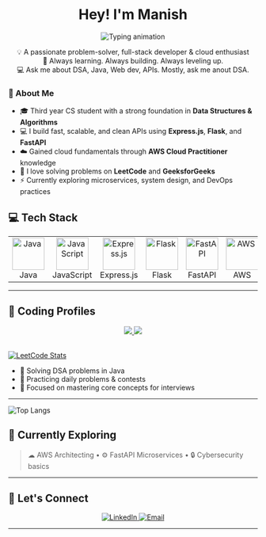 <h1 align="center">Hey! I'm Manish </h1>

<p align="center">
  <img src="https://readme-typing-svg.demolab.com?font=Fira+Code&size=24&pause=700&color=00ff99&center=true&width=400&lines=Java+%7C+DSA+%7C+FastAPI+%7C+AWS+%7C+Web+Dev" alt="Typing animation" />
</p>



<p align="center">
  💡 A passionate problem-solver, full-stack developer & cloud enthusiast <br>
  🧠 Always learning. Always building. Always leveling up.<br>
  💻 Ask me about DSA, Java, Web dev, APIs. Mostly, ask me anout DSA.
</p>


### 🚀 About Me

- 🎓 Third year CS student with a strong foundation in **Data Structures & Algorithms**
- 💻 I build fast, scalable, and clean APIs using **Express.js**, **Flask**, and **FastAPI**
- ☁️ Gained cloud fundamentals through **AWS Cloud Practitioner** knowledge
- 🧩 I love solving problems on **LeetCode** and **GeeksforGeeks**
- ⚡ Currently exploring microservices, system design, and DevOps practices





## 💻 Tech Stack

<table align="center">
  <tr>
    <td align="center" width="96">
      <img src="https://techstack-generator.vercel.app/java-icon.svg" alt="Java" width="65" height="65" />
      <br>Java
    </td>
    <td align="center" width="96">
      <img src="https://techstack-generator.vercel.app/js-icon.svg" alt="JavaScript" width="65" height="65" />
      <br>JavaScript
    </td>
    <td align="center" width="96">
      <img src="https://skillicons.dev/icons?i=express" alt="Express.js" width="65" height="65" />
      <br>Express.js
    </td>
    <td align="center" width="96">
      <img src="https://skillicons.dev/icons?i=flask" alt="Flask" width="65" height="65" />
      <br>Flask
    </td>
    <td align="center" width="96">
      <img src="https://skillicons.dev/icons?i=fastapi" alt="FastAPI" width="65" height="65" />
      <br>FastAPI
    </td>
    <td align="center" width="96">
      <img src="https://techstack-generator.vercel.app/aws-icon.svg" alt="AWS" width="65" height="65" />
      <br>AWS
    </td>
    <td align="center" width="96">
      <img src="https://skillicons.dev/icons?i=postgresql" alt="PostgreSQL" width="65" height="65" />
      <br>PostgreSQL
    </td>
  </tr>
</table>






---

## 📘 Coding Profiles

<div align="center">
  <a href="https://leetcode.com/u/ManishGirishPatil/" target="_blank">
    <img src="https://img.shields.io/badge/LeetCode-%23007ACC.svg?&style=for-the-badge&logo=leetcode&logoColor=white" />

    
  </a>

  
  <a href="https://www.geeksforgeeks.org/user/itsmanhy69/" target="_blank">
    <img src="https://img.shields.io/badge/GeeksforGeeks-28a745?style=for-the-badge&logo=geeksforgeeks&logoColor=white" />
  </a>
</div>

<br>

[![LeetCode Stats](https://leetcard.jacoblin.cool/ManishGirishPatil?theme=dark&font=Arial&ext=contest)](https://leetcode.com/u/ManishGirishPatil/)

- 🔹 Solving DSA problems in Java
- 🔹 Practicing daily problems & contests
- 🔹 Focused on mastering core concepts for interviews



---

![Top Langs](https://github-readme-stats.vercel.app/api/top-langs/?username=Mana004&layout=compact&theme=radical)


## 🎯 Currently Exploring

> ☁ AWS Architecting • ⚙️ FastAPI Microservices • 🔒 Cybersecurity basics

---

## 🔗 Let's Connect

<p align="center">
  <a href="https://www.linkedin.com/in/your-link/" target="_blank">
    <img alt="LinkedIn" src="https://img.shields.io/badge/LinkedIn-blue?style=for-the-badge&logo=linkedin&logoColor=white"/>
  </a>
  <a href="mailto:your.email@example.com">
    <img alt="Email" src="https://img.shields.io/badge/Email-D14836?style=for-the-badge&logo=gmail&logoColor=white"/>
  </a>
</p>

<!--
**Mana004/Mana004** is a ✨ _special_ ✨ repository because its `README.md` (this file) appears on your GitHub profile.

Here are some ideas to get you started:

- 🔭 I’m currently working on ...
- 🌱 I’m currently learning ...
- 👯 I’m looking to collaborate on ...
- 🤔 I’m looking for help with ...
- 💬 Ask me about ...
- 📫 How to reach me: ...
- 😄 Pronouns: ...
- ⚡ Fun fact: ...
-->


---


